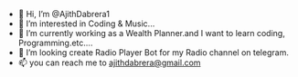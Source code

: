 - 👋 Hi, I’m @AjithDabrera1
- 👀 I’m interested in Coding & Music...
- 🌱 I’m currently working as  a Wealth Planner.and I want to learn coding, Programming.etc....
- 💞️ I’m looking create Radio Player Bot for my Radio channel on telegram.
- 📫 you can reach me to ajithdabrera@gmail.com

<!---
AjithDabrera1/AjithDabrera1 is a ✨ special ✨ repository because its `README.md` (this file) appears on your GitHub profile.
You can click the Preview link to take a look at your changes.
--->
